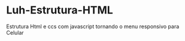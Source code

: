 # Luh-Estrutura-HTML
 Estrutura Html e ccs  com javascript tornando o  menu responsivo para Celular
